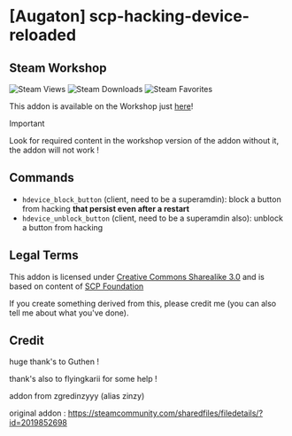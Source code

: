 # [Augaton] scp-hacking-device-reloaded

## Steam Workshop
![Steam Views](https://img.shields.io/steam/views/3302753364?color=red&style=for-the-badge)
![Steam Downloads](https://img.shields.io/steam/downloads/3302753364?color=red&style=for-the-badge)
![Steam Favorites](https://img.shields.io/steam/favorites/3302753364?color=red&style=for-the-badge)

This addon is available on the Workshop just [here](https://steamcommunity.com/sharedfiles/filedetails/?id=3302753364)!

> [!IMPORTANT]
> Look for required content in the workshop version of the addon without it, the addon will not work !

## Commands
+ `hdevice_block_button` (client, need to be a superamdin): block a button from hacking **that persist even after a restart**
+ `hdevice_unblock_button` (client, need to be a superamdin also): unblock a button from hacking

## Legal Terms
This addon is licensed under [Creative Commons Sharealike 3.0](https://creativecommons.org/licenses/by-sa/3.0/) and is based on content of [SCP Foundation](http://scp-wiki.wikidot.com/)

If you create something derived from this, please credit me (you can also tell me about what you've done).

## Credit
huge thank's to Guthen !

thank's also to flyingkarii for some help !

addon from zgredinzyyy (alias zinzy)

original addon : https://steamcommunity.com/sharedfiles/filedetails/?id=2019852698
